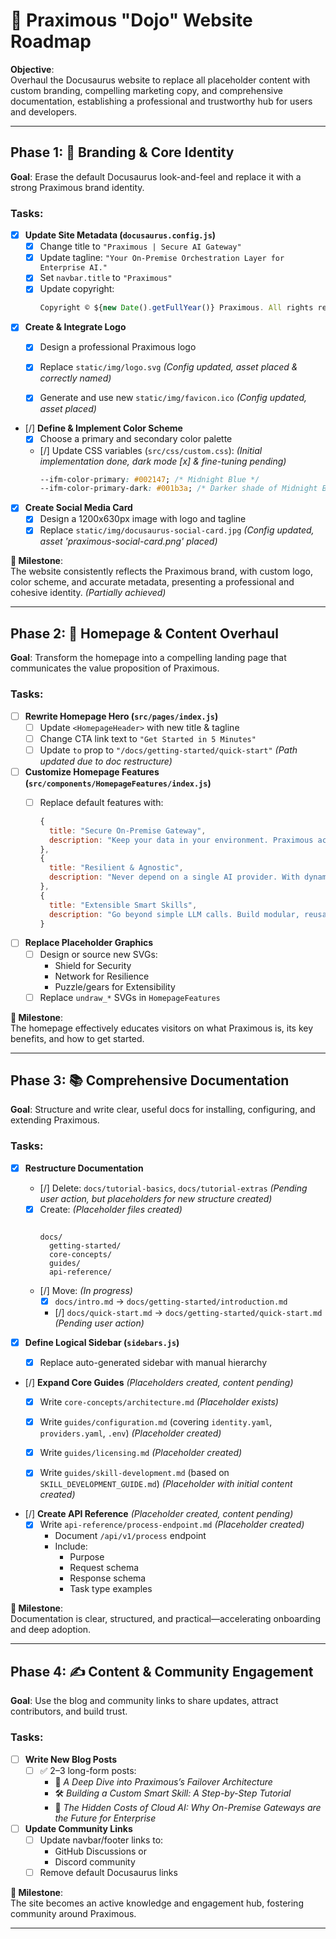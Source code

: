 # 🧭 Praximous "Dojo" Website Roadmap

**Objective**:  
Overhaul the Docusaurus website to replace all placeholder content with custom branding, compelling marketing copy, and comprehensive documentation, establishing a professional and trustworthy hub for users and developers.

---

## Phase 1: 🎨 Branding & Core Identity

**Goal**: Erase the default Docusaurus look-and-feel and replace it with a strong Praximous brand identity.

### Tasks:

- [x] **Update Site Metadata (`docusaurus.config.js`)**  
  - [x] Change title to `"Praximous | Secure AI Gateway"`
  - [x] Update tagline: `"Your On-Premise Orchestration Layer for Enterprise AI."`
  - [x] Set `navbar.title` to `"Praximous"`
  - [x] Update copyright:
    ```js
    Copyright © ${new Date().getFullYear()} Praximous. All rights reserved.
    ```

- [x] **Create & Integrate Logo**  
  - [x] Design a professional Praximous logo  
  - [x] Replace `static/img/logo.svg` *(Config updated, asset placed & correctly named)*
  - [x] Generate and use new `static/img/favicon.ico` *(Config updated, asset placed)*


- [/] **Define & Implement Color Scheme**  
  - [x] Choose a primary and secondary color palette  
  - [/] Update CSS variables (`src/css/custom.css`): *(Initial implementation done, dark mode [x] & fine-tuning pending)*
    ```css
    --ifm-color-primary: #002147; /* Midnight Blue */
    --ifm-color-primary-dark: #001b3a; /* Darker shade of Midnight Blue */

    ```

- [x] **Create Social Media Card**  
  - [x] Design a 1200x630px image with logo and tagline  
  - [x] Replace `static/img/docusaurus-social-card.jpg` *(Config updated, asset 'praximous-social-card.png' placed)*

**🏁 Milestone**:  
The website consistently reflects the Praximous brand, with custom logo, color scheme, and accurate metadata, presenting a professional and cohesive identity. *(Partially achieved)*

---

## Phase 2: 📢 Homepage & Content Overhaul

**Goal**: Transform the homepage into a compelling landing page that communicates the value proposition of Praximous.

### Tasks:

- [ ] **Rewrite Homepage Hero (`src/pages/index.js`)**  
  - [ ] Update `<HomepageHeader>` with new title & tagline  
  - [ ] Change CTA link text to `"Get Started in 5 Minutes"`  
  - [ ] Update `to` prop to `"/docs/getting-started/quick-start"` *(Path updated due to doc restructure)*

- [ ] **Customize Homepage Features (`src/components/HomepageFeatures/index.js`)**  
  - [ ] Replace default features with:

    ```js
    {
      title: "Secure On-Premise Gateway",
      description: "Keep your data in your environment. Praximous acts as a central, secure orchestration layer, preventing sensitive information from being exposed to third-party services."
    },
    {
      title: "Resilient & Agnostic",
      description: "Never depend on a single AI provider. With dynamic failover and a pluggable architecture, Praximous ensures your applications remain operational and flexible."
    },
    {
      title: "Extensible Smart Skills",
      description: "Go beyond simple LLM calls. Build modular, reusable logic units—Smart Skills—to automate complex business processes and create powerful, context-aware workflows."
    }
    ```

- [ ] **Replace Placeholder Graphics**  
  - [ ] Design or source new SVGs:
    - Shield for Security
    - Network for Resilience
    - Puzzle/gears for Extensibility  
  - [ ] Replace `undraw_*` SVGs in `HomepageFeatures`

**🏁 Milestone**:  
The homepage effectively educates visitors on what Praximous is, its key benefits, and how to get started.

---

## Phase 3: 📚 Comprehensive Documentation

**Goal**: Structure and write clear, useful docs for installing, configuring, and extending Praximous.

### Tasks:

- [x] **Restructure Documentation**  
  - [/] Delete: `docs/tutorial-basics`, `docs/tutorial-extras` *(Pending user action, but placeholders for new structure created)*
  - [x] Create: *(Placeholder files created)*
    ```

    docs/
      getting-started/
      core-concepts/
      guides/
      api-reference/
    ```
  - [/] Move: *(In progress)*
    - [x] `docs/intro.md` → `docs/getting-started/introduction.md`
    - [/] `docs/quick-start.md` → `docs/getting-started/quick-start.md` *(Pending user action)*


- [x] **Define Logical Sidebar (`sidebars.js`)**  
  - [x] Replace auto-generated sidebar with manual hierarchy


- [/] **Expand Core Guides** *(Placeholders created, content pending)*
  - [x] Write `core-concepts/architecture.md` *(Placeholder exists)*
  - [x] Write `guides/configuration.md` (covering `identity.yaml`, `providers.yaml`, `.env`) *(Placeholder created)*
  - [x] Write `guides/licensing.md` *(Placeholder created)*
  - [x] Write `guides/skill-development.md` (based on `SKILL_DEVELOPMENT_GUIDE.md`) *(Placeholder with initial content created)*


- [/] **Create API Reference** *(Placeholder created, content pending)*
  - [x] Write `api-reference/process-endpoint.md` *(Placeholder created)*
    - Document `/api/v1/process` endpoint
    - Include:
      - Purpose
      - Request schema
      - Response schema
      - Task type examples

**🏁 Milestone**:  
Documentation is clear, structured, and practical—accelerating onboarding and deep adoption.

---

## Phase 4: ✍️ Content & Community Engagement

**Goal**: Use the blog and community links to share updates, attract contributors, and build trust.

### Tasks:

- [ ] **Write New Blog Posts**
  - [ ] ✅ 2–3 long-form posts:
    - 🧠 *A Deep Dive into Praximous’s Failover Architecture*
    - 🛠️ *Building a Custom Smart Skill: A Step-by-Step Tutorial*
    - 💼 *The Hidden Costs of Cloud AI: Why On-Premise Gateways are the Future for Enterprise*

- [ ] **Update Community Links**
  - [ ] Update navbar/footer links to:
    - GitHub Discussions or
    - Discord community
  - [ ] Remove default Docusaurus links

**🏁 Milestone**:  
The site becomes an active knowledge and engagement hub, fostering community around Praximous.

---
